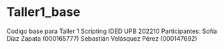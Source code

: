 # Taller1_base
 Codigo base para Taller 1 Scripting IDED UPB 202210
Participantes:
Sofía Díaz Zapata (000165777)
Sebastián Velásquez Pérez (000147692)
